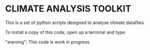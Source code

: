 # CLIMATE ANALYSIS TOOLKIT
This is a set of python scripts designed to analyse climate datafiles.

To install a copy of this code, open up a terminal and type:

 "warning": This code is work in progress 

